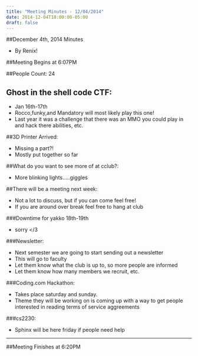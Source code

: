 ```yaml
---
title: "Meeting Minutes - 12/04/2014"
date: 2014-12-04T18:00:00-05:00
draft: false
---
```


##December 4th, 2014 Minutes
* By Renix!

##Meeting Begins at 6:07PM

##People Count: 24

## Ghost in the shell code CTF:
* Jan 16th-17th
* Rocco,funky,and Mandatory will most likely play this one!
* Last year it was a challenge that there was an MMO you could play in and hack there abilities, etc.

##3D Printer Arrived:
* Missing a part?!
* Mostly put together so far

##What do you want to see more of at cclub?:
* More blinking lights.....giggles

##There will be a meeting next week:
* Not a lot to discuss, but if you can come feel free!
* If you are around over break feel free to hang at club

###Downtime for yakko 18th-19th
* sorry </3

###Newsletter:
* Next semester we are going to start sending out a newsletter
* This will go to faculty 
* Let them know what the club is up to, so more people are informed
* Let them know how many members we recruit, etc.

###Coding.com Hackathon:
* Takes place saturday and sunday.
* Theme they will be working on is coming up with a way to get people interested in reading terms of service aggreements

###cs2230:
* Sphinx will be here friday if people need help

- - -

##Meeting Finishes at 6:20PM
